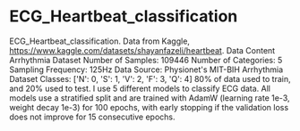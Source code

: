 # ECG_Heartbeat_classification
ECG_Heartbeat_classification.
Data from Kaggle, https://www.kaggle.com/datasets/shayanfazeli/heartbeat.
Data Content
Arrhythmia Dataset
Number of Samples: 109446
Number of Categories: 5
Sampling Frequency: 125Hz
Data Source: Physionet's MIT-BIH Arrhythmia Dataset
Classes: ['N': 0, 'S': 1, 'V': 2, 'F': 3, 'Q': 4]
80% of data used to train, and 20% used to test.
I use 5 different models to classify ECG data. All models use a stratified split and are trained with AdamW (learning rate 1e-3, weight decay 1e-3) for 100 epochs, with early stopping if the validation loss does not improve for 15 consecutive epochs.
